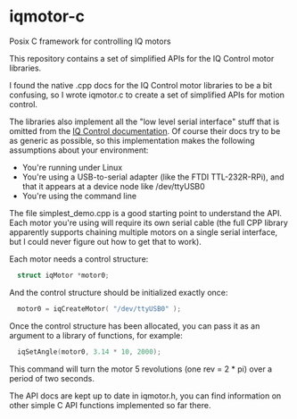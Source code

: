 # iqmotor-c
Posix C framework for controlling IQ motors

This repository contains a set of simplified APIs for the IQ Control motor libraries.

I found the native .cpp docs for the IQ Control motor libraries to be a bit confusing,
so I wrote iqmotor.c to create a set of simplified APIs for motion control.

The libraries also implement all the "low level serial interface" stuff that is
omitted from the [IQ Control documentation](https://storage.googleapis.com/wzukusers/user-18643913/documents/5c957fc73ed03u3q7OTy/IQ2306_communication_manual_position_firmware.pdf). Of course their docs try to be as generic as possible, so this
implementation makes the following assumptions about your environment:

* You're running under Linux
* You're using a USB-to-serial adapter (like the FTDI TTL-232R-RPi),
and that it appears at a device node like /dev/ttyUSB0
* You're using the command line

The file simplest_demo.cpp is a good starting point to understand the
API. Each motor you're using will require its own serial cable (the
full CPP library apparently supports chaining multiple motors on a
single serial interface, but I could never figure out how to get that
to work).

Each motor needs a control structure:

```c
  struct iqMotor *motor0;
```

And the control structure should be initialized exactly once:

```c
  motor0 = iqCreateMotor( "/dev/ttyUSB0" );
```

Once the control structure has been allocated, you can pass it as
an argument to a library of functions, for example:

```c
  iqSetAngle(motor0, 3.14 * 10, 2000);
```

This command will turn the motor 5 revolutions (one rev = 2 * pi) over a period
of two seconds.

The API docs are kept up to date in iqmotor.h, you can find information
on other simple C API functions implemented so far there.

